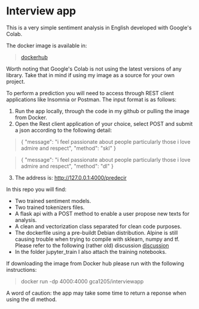 # Interview app

This is a very simple sentiment analysis in English developed with Google's Colab.

The docker image is available in: 
> [dockerhub](https://hub.docker.com/repository/docker/gca1205/interviewapp)

Worth noting that Google's Colab is not using the latest versions of any library. Take that in mind if using my image as a source for your own project. 

To perform a prediction you will need to access through REST client applications like Insomnia or Postman. The input format is as follows: 

1. Run the app locally, through the code in my github or pulling the image from Docker. 
2. Open the Rest client application of your choice, select POST and submit a json according to the following detail:
 >{
	 "message": "i feel passionate about people particularly those i love admire and respect",
	 "method": "skl"
 }
 
>{
	 "message": "i feel passionate about people particularly those i love admire and respect",
	 "method": "dl"
 }
3. The address is: http://127.0.0.1:4000/predecir 

In this repo you will find: 
* Two trained sentiment models. 
* Two trained tokenizers files. 
* A flask api with a POST method to enable a user propose new texts for analysis. 
* A clean and vectorization class separated for clean code purposes. 
* The dockerfile using a pre-buildt Debian distribution. Alpine is still causing trouble when trying to compile with sklearn, numpy and tf. Please refer to the following (rather old) discussion [discussion](https://stackoverflow.com/questions/63163058/collecting-numpy-causes-docker-build-to-crash)
* In the folder jupyter_train I also attach the training notebooks. 

If downloading the image from Docker hub please run with the following instructions: 

> docker run -dp 4000:4000 gca1205/interviewapp

A word of caution: the app may take some time to return a reponse when using the dl method. 
